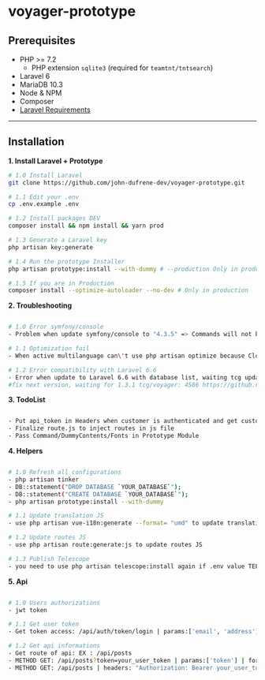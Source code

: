 # voyager-prototype

## Prerequisites

- PHP >= 7.2
    - PHP extension `sqlite3` (required for `teamtnt/tntsearch`)
- Laravel 6
- MariaDB 10.3
- Node & NPM
- Composer
- [Laravel Requirements](https://laravel.com/docs/installation)

---

## Installation

__1. Install Laravel + Prototype__

```bash
# 1.0 Install Laravel
git clone https://github.com/john-dufrene-dev/voyager-prototype.git

# 1.1 Edit your .env
cp .env.example .env

# 1.2 Install packages DEV
composer install && npm install && yarn prod

# 1.3 Generate a Laravel key
php artisan key:generate

# 1.4 Run the prototype Installer
php artisan prototype:install --with-dummy # --production Only in production

# 1.5 If you are in Production
composer install --optimize-autoloader --no-dev # Only in production

```

__2. Troubleshooting__

```bash

# 1.0 Error symfony/console
- Problem when update symfony/console to "4.3.5" => Commands will not be correctly executed, use exec() or Artisan::Call() instead of new Process()

# 1.1 Optimization fail
- When active multilanguage can\'t use php artisan optimize because Closure : "Need to create Controller"

# 1.2 Error compatibility with Laravel 6.6
- Error when update to Laravel 6.6 with database list, waiting tcg update, use 1.3.x-dev for the moment
#fix next version, waiting for 1.3.1 tcg/voyager: 4586 https://github.com/the-control-group/voyager/commit/e4fe256e32971c6c9554dea93c65973174257f02

```

__3. TodoList__

```bash

- Put api_token in Headers when customer is authenticated and get customer info with Vue
- Finalize route.js to inject routes in js file
- Pass Command/DummyContents/Fonts in Prototype Module

```

__4. Helpers__

```bash

# 1.0 Refresh all configurations
- php artisan tinker
- DB::statement("DROP DATABASE `YOUR_DATABASE`");
- DB::statement("CREATE DATABASE `YOUR_DATABASE`");
- php artisan prototype:install --with-dummy

# 1.1 Update translation JS
- use php artisan vue-i18n:generate --format= "umd" to update translation JS

# 1.2 Update routes JS
- use php artisan route:generate:js to update routes JS

# 1.3 Publish Telescope
- you need to use php artisan telescope:install again if .env value TELESCOPE_ENABLED is to false 

```

__5. Api__

```bash

# 1.0 Users authorizations
- jwt token

# 1.1 Get user token
- Get token access: /api/auth/token/login | params:['email', 'address'] | format: ['url-form', 'json']

# 1.2 Get api informations
- Get route of api: EX : /api/posts
- METHOD GET: /api/posts?token=your_user_token | params:['token'] | format: ['json']
- METHOD GET: /api/posts | headers: "Authorization: Bearer your_user_token" | format: ['json']

```
